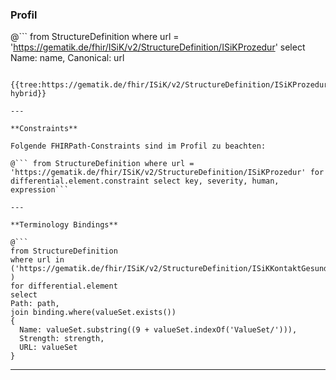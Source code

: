### Profil

@```
from StructureDefinition where url = 'https://gematik.de/fhir/ISiK/v2/StructureDefinition/ISiKProzedur' select Name: name, Canonical: url
```

{{tree:https://gematik.de/fhir/ISiK/v2/StructureDefinition/ISiKProzedur, hybrid}}

---

**Constraints**

Folgende FHIRPath-Constraints sind im Profil zu beachten:

@``` from StructureDefinition where url = 'https://gematik.de/fhir/ISiK/v2/StructureDefinition/ISiKProzedur' for differential.element.constraint select key, severity, human, expression```

---

**Terminology Bindings**

@```
from StructureDefinition
where url in ('https://gematik.de/fhir/ISiK/v2/StructureDefinition/ISiKKontaktGesundheitseinrichtung' )
for differential.element
select
Path: path,
join binding.where(valueSet.exists())
{
  Name: valueSet.substring((9 + valueSet.indexOf('ValueSet/'))),
  Strength: strength,
  URL: valueSet
}
```

---